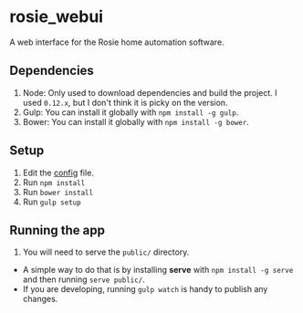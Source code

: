 # rosie_webui
A web interface for the Rosie home automation software.

## Dependencies
1. Node: Only used to download dependencies and build the project. I used `0.12.x`, but I don't think it is picky on the version.
2. Gulp: You can install it globally with `npm install -g gulp`.
3. Bower: You can install it globally with `npm install -g bower`.

## Setup
1. Edit the [config](https://github.com/Olson3R/rosie_webui/blob/master/config/config.json) file.
2. Run `npm install`
3. Run `bower install`
4. Run `gulp setup`

## Running the app
1. You will need to serve the `public/` directory.
  * A simple way to do that is by installing **serve** with `npm install -g serve` and then running `serve public/`.
  * If you are developing, running `gulp watch` is handy to publish any changes.
